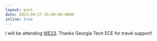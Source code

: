 ```yaml
---
layout: post
date: 2023-09-27 15:00:00-0000
inline: true
---
```


I will be attending [WE23](https://we23.swe.org/). Thanks Georgia Tech ECE for travel support!